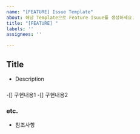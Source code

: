 ```yaml
---
name: "[FEATURE] Issue Template"
about: 해당 Template으로 Feature Isuue를 생성하세요.
title: "[FEATURE] "
labels: ''
assignees: ''

---
```


## Title
- Description

###
-[] 구현내용1
-[] 구현내용2

### etc.
- 참조사항
